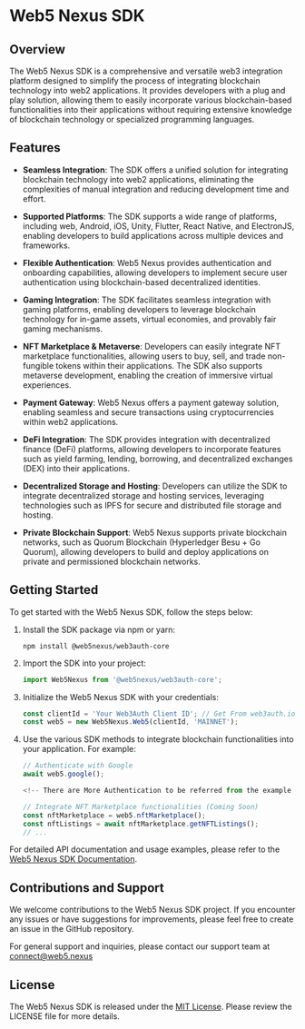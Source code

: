 # Web5 Nexus SDK

## Overview

The Web5 Nexus SDK is a comprehensive and versatile web3 integration platform designed to simplify the process of integrating blockchain technology into web2 applications. It provides developers with a plug and play solution, allowing them to easily incorporate various blockchain-based functionalities into their applications without requiring extensive knowledge of blockchain technology or specialized programming languages.

## Features

- **Seamless Integration**: The SDK offers a unified solution for integrating blockchain technology into web2 applications, eliminating the complexities of manual integration and reducing development time and effort.

- **Supported Platforms**: The SDK supports a wide range of platforms, including web, Android, iOS, Unity, Flutter, React Native, and ElectronJS, enabling developers to build applications across multiple devices and frameworks.

- **Flexible Authentication**: Web5 Nexus provides authentication and onboarding capabilities, allowing developers to implement secure user authentication using blockchain-based decentralized identities.

- **Gaming Integration**: The SDK facilitates seamless integration with gaming platforms, enabling developers to leverage blockchain technology for in-game assets, virtual economies, and provably fair gaming mechanisms.

- **NFT Marketplace & Metaverse**: Developers can easily integrate NFT marketplace functionalities, allowing users to buy, sell, and trade non-fungible tokens within their applications. The SDK also supports metaverse development, enabling the creation of immersive virtual experiences.

- **Payment Gateway**: Web5 Nexus offers a payment gateway solution, enabling seamless and secure transactions using cryptocurrencies within web2 applications.

- **DeFi Integration**: The SDK provides integration with decentralized finance (DeFi) platforms, allowing developers to incorporate features such as yield farming, lending, borrowing, and decentralized exchanges (DEX) into their applications.

- **Decentralized Storage and Hosting**: Developers can utilize the SDK to integrate decentralized storage and hosting services, leveraging technologies such as IPFS for secure and distributed file storage and hosting.

- **Private Blockchain Support**: Web5 Nexus supports private blockchain networks, such as Quorum Blockchain (Hyperledger Besu + Go Quorum), allowing developers to build and deploy applications on private and permissioned blockchain networks.

## Getting Started

To get started with the Web5 Nexus SDK, follow the steps below:

1. Install the SDK package via npm or yarn:
   ```
   npm install @web5nexus/web3auth-core

   ```
   
2. Import the SDK into your project:
   ```typescript
   import Web5Nexus from '@web5nexus/web3auth-core';
   ```
   
3. Initialize the Web5 Nexus SDK with your credentials:
   ```typescript
   const clientId = 'Your Web3Auth Client ID'; // Get From web3auth.io dashboard
   const web5 = new Web5Nexus.Web5(clientId, 'MAINNET');
   ```

4. Use the various SDK methods to integrate blockchain functionalities into your application. For example:
   ```typescript
   // Authenticate with Google
   await web5.google();

   <!-- There are More Authentication to be referred from the example and Documentation -->
   
   // Integrate NFT Marketplace functionalities (Coming Soon)
   const nftMarketplace = web5.nftMarketplace();
   const nftListings = await nftMarketplace.getNFTListings();
   // ...
   ```

For detailed API documentation and usage examples, please refer to the [Web5 Nexus SDK Documentation](https://docs.web5.nexus).

## Contributions and Support

We welcome contributions to the Web5 Nexus SDK project. If you encounter any issues or have suggestions for improvements, please feel free to create an issue in the GitHub repository.

For general support and inquiries, please contact our support team at connect@web5.nexus

## License

The Web5 Nexus SDK is released under the [MIT License](https://opensource.org/licenses/MIT). Please review the LICENSE file for more details.

